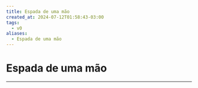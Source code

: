 ```yaml
---
title: Espada de uma mão
created_at: 2024-07-12T01:58:43-03:00
tags:
  - v0
aliases:
  - Espada de uma mão
---
```

# Espada de uma mão
---

